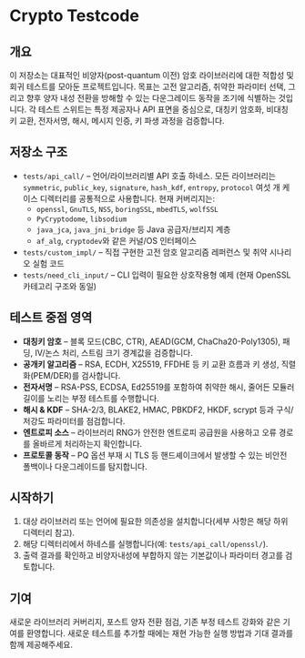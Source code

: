 # Crypto Testcode

## 개요
이 저장소는 대표적인 비양자(post-quantum 이전) 암호 라이브러리에 대한 적합성 및 회귀 테스트를 모아둔 프로젝트입니다. 목표는 고전 알고리즘, 취약한 파라미터 선택, 그리고 향후 양자 내성 전환을 방해할 수 있는 다운그레이드 동작을 조기에 식별하는 것입니다. 각 테스트 스위트는 특정 제공자나 API 표면을 중심으로, 대칭키 암호화, 비대칭 키 교환, 전자서명, 해시, 메시지 인증, 키 파생 과정을 검증합니다.

## 저장소 구조
- `tests/api_call/` – 언어/라이브러리별 API 호출 하네스. 모든 라이브러리는 `symmetric`, `public_key`, `signature`, `hash_kdf`, `entropy`, `protocol` 여섯 개 케이스 디렉터리를 공통적으로 사용합니다. 현재 커버리지는:
  - `openssl`, `GnuTLS`, `NSS`, `boringSSL`, `mbedTLS`, `wolfSSL`
  - `PyCryptodome`, `libsodium`
  - `java_jca`, `java_jni_bridge` 등 Java 공급자/브리지 계층
  - `af_alg`, `cryptodev`와 같은 커널/OS 인터페이스
- `tests/custom_impl/` – 직접 구현한 고전 암호 알고리즘 레퍼런스 및 취약 시나리오 실험 코드
- `tests/need_cli_input/` – CLI 입력이 필요한 상호작용형 예제 (현재 OpenSSL 카테고리 구조와 동일)

## 테스트 중점 영역
- **대칭키 암호** – 블록 모드(CBC, CTR), AEAD(GCM, ChaCha20-Poly1305), 패딩, IV/논스 처리, 스트림 크기 경계값을 검증합니다.
- **공개키 알고리즘** – RSA, ECDH, X25519, FFDHE 등 키 교환 흐름과 키 생성, 직렬화(PEM/DER)를 검사합니다.
- **전자서명** – RSA-PSS, ECDSA, Ed25519를 포함하여 취약한 해시, 줄어든 모듈러 길이를 노리는 부정 테스트를 수행합니다.
- **해시 & KDF** – SHA-2/3, BLAKE2, HMAC, PBKDF2, HKDF, scrypt 등과 구식/저강도 파라미터를 점검합니다.
- **엔트로피 소스** – 라이브러리 RNG가 안전한 엔트로피 공급원을 사용하고 오류 경로를 올바르게 처리하는지 확인합니다.
- **프로토콜 동작** – PQ 옵션 부재 시 TLS 등 핸드셰이크에서 발생할 수 있는 비안전 폴백이나 다운그레이드를 탐지합니다.

## 시작하기
1. 대상 라이브러리 또는 언어에 필요한 의존성을 설치합니다(세부 사항은 해당 하위 디렉터리 참고).
2. 해당 디렉터리에서 하네스를 실행합니다(예: `tests/api_call/openssl/`).
3. 출력 결과를 확인하고 비양자내성에 부합하지 않는 기본값이나 파라미터 경고를 검토합니다.

## 기여
새로운 라이브러리 커버리지, 포스트 양자 전환 점검, 기존 부정 테스트 강화와 같은 기여를 환영합니다. 새로운 테스트를 추가할 때에는 재현 가능한 실행 방법과 기대 결과를 함께 제공해주세요.

